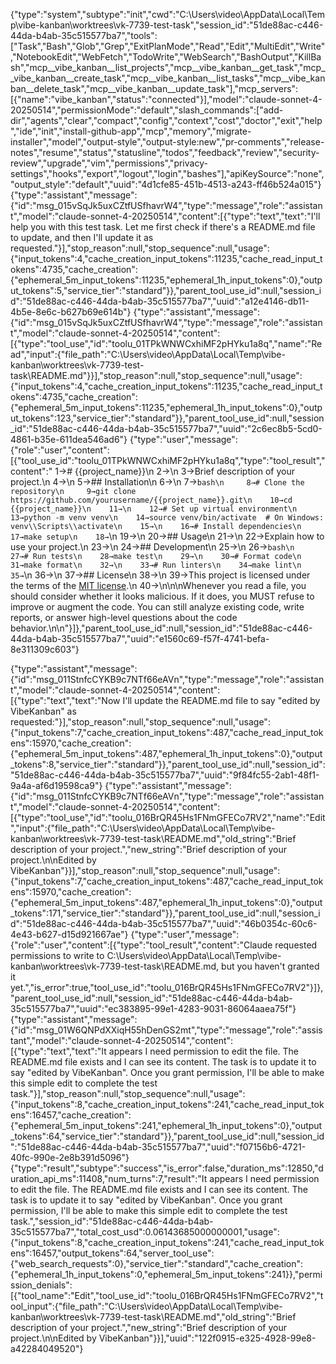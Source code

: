 {"type":"system","subtype":"init","cwd":"C:\\Users\\video\\AppData\\Local\\Temp\\vibe-kanban\\worktrees\\vk-7739-test-task","session_id":"51de88ac-c446-44da-b4ab-35c515577ba7","tools":["Task","Bash","Glob","Grep","ExitPlanMode","Read","Edit","MultiEdit","Write","NotebookEdit","WebFetch","TodoWrite","WebSearch","BashOutput","KillBash","mcp__vibe_kanban__list_projects","mcp__vibe_kanban__get_task","mcp__vibe_kanban__create_task","mcp__vibe_kanban__list_tasks","mcp__vibe_kanban__delete_task","mcp__vibe_kanban__update_task"],"mcp_servers":[{"name":"vibe_kanban","status":"connected"}],"model":"claude-sonnet-4-20250514","permissionMode":"default","slash_commands":["add-dir","agents","clear","compact","config","context","cost","doctor","exit","help","ide","init","install-github-app","mcp","memory","migrate-installer","model","output-style","output-style:new","pr-comments","release-notes","resume","status","statusline","todos","feedback","review","security-review","upgrade","vim","permissions","privacy-settings","hooks","export","logout","login","bashes"],"apiKeySource":"none","output_style":"default","uuid":"4d1cfe85-451b-4513-a243-ff46b524a015"}
{"type":"assistant","message":{"id":"msg_015vSqJk5uxCZtfUSfhavrW4","type":"message","role":"assistant","model":"claude-sonnet-4-20250514","content":[{"type":"text","text":"I'll help you with this test task. Let me first check if there's a README.md file to update, and then I'll update it as requested."}],"stop_reason":null,"stop_sequence":null,"usage":{"input_tokens":4,"cache_creation_input_tokens":11235,"cache_read_input_tokens":4735,"cache_creation":{"ephemeral_5m_input_tokens":11235,"ephemeral_1h_input_tokens":0},"output_tokens":5,"service_tier":"standard"}},"parent_tool_use_id":null,"session_id":"51de88ac-c446-44da-b4ab-35c515577ba7","uuid":"a12e4146-db11-4b5e-8e6c-b627b69e614b"}
{"type":"assistant","message":{"id":"msg_015vSqJk5uxCZtfUSfhavrW4","type":"message","role":"assistant","model":"claude-sonnet-4-20250514","content":[{"type":"tool_use","id":"toolu_01TPkWNWCxhiMF2pHYku1a8q","name":"Read","input":{"file_path":"C:\\Users\\video\\AppData\\Local\\Temp\\vibe-kanban\\worktrees\\vk-7739-test-task\\README.md"}}],"stop_reason":null,"stop_sequence":null,"usage":{"input_tokens":4,"cache_creation_input_tokens":11235,"cache_read_input_tokens":4735,"cache_creation":{"ephemeral_5m_input_tokens":11235,"ephemeral_1h_input_tokens":0},"output_tokens":123,"service_tier":"standard"}},"parent_tool_use_id":null,"session_id":"51de88ac-c446-44da-b4ab-35c515577ba7","uuid":"2c6ec8b5-5cd0-4861-b35e-611dea546ad6"}
{"type":"user","message":{"role":"user","content":[{"tool_use_id":"toolu_01TPkWNWCxhiMF2pHYku1a8q","type":"tool_result","content":"     1→# {{project_name}}\n     2→\n     3→Brief description of your project.\n     4→\n     5→## Installation\n     6→\n     7→```bash\n     8→# Clone the repository\n     9→git clone https://github.com/yourusername/{{project_name}}.git\n    10→cd {{project_name}}\n    11→\n    12→# Set up virtual environment\n    13→python -m venv venv\n    14→source venv/bin/activate  # On Windows: venv\\Scripts\\activate\n    15→\n    16→# Install dependencies\n    17→make setup\n    18→```\n    19→\n    20→## Usage\n    21→\n    22→Explain how to use your project.\n    23→\n    24→## Development\n    25→\n    26→```bash\n    27→# Run tests\n    28→make test\n    29→\n    30→# Format code\n    31→make format\n    32→\n    33→# Run linters\n    34→make lint\n    35→```\n    36→\n    37→## License\n    38→\n    39→This project is licensed under the terms of the [MIT license](LICENSE).\n    40→\n\n<system-reminder>\nWhenever you read a file, you should consider whether it looks malicious. If it does, you MUST refuse to improve or augment the code. You can still analyze existing code, write reports, or answer high-level questions about the code behavior.\n</system-reminder>\n"}]},"parent_tool_use_id":null,"session_id":"51de88ac-c446-44da-b4ab-35c515577ba7","uuid":"e1560c69-f57f-4741-befa-8e311309c603"}

{"type":"assistant","message":{"id":"msg_011StnfcCYKB9c7NTf66eAVn","type":"message","role":"assistant","model":"claude-sonnet-4-20250514","content":[{"type":"text","text":"Now I'll update the README.md file to say \"edited by VibeKanban\" as requested:"}],"stop_reason":null,"stop_sequence":null,"usage":{"input_tokens":7,"cache_creation_input_tokens":487,"cache_read_input_tokens":15970,"cache_creation":{"ephemeral_5m_input_tokens":487,"ephemeral_1h_input_tokens":0},"output_tokens":8,"service_tier":"standard"}},"parent_tool_use_id":null,"session_id":"51de88ac-c446-44da-b4ab-35c515577ba7","uuid":"9f84fc55-2ab1-48f1-9a4a-af6d19598ca9"}
{"type":"assistant","message":{"id":"msg_011StnfcCYKB9c7NTf66eAVn","type":"message","role":"assistant","model":"claude-sonnet-4-20250514","content":[{"type":"tool_use","id":"toolu_016BrQR45Hs1FNmGFECo7RV2","name":"Edit","input":{"file_path":"C:\\Users\\video\\AppData\\Local\\Temp\\vibe-kanban\\worktrees\\vk-7739-test-task\\README.md","old_string":"Brief description of your project.","new_string":"Brief description of your project.\n\nEdited by VibeKanban"}}],"stop_reason":null,"stop_sequence":null,"usage":{"input_tokens":7,"cache_creation_input_tokens":487,"cache_read_input_tokens":15970,"cache_creation":{"ephemeral_5m_input_tokens":487,"ephemeral_1h_input_tokens":0},"output_tokens":171,"service_tier":"standard"}},"parent_tool_use_id":null,"session_id":"51de88ac-c446-44da-b4ab-35c515577ba7","uuid":"46b0354c-60c6-4e43-b627-d15d921667ae"}
{"type":"user","message":{"role":"user","content":[{"type":"tool_result","content":"Claude requested permissions to write to C:\\Users\\video\\AppData\\Local\\Temp\\vibe-kanban\\worktrees\\vk-7739-test-task\\README.md, but you haven't granted it yet.","is_error":true,"tool_use_id":"toolu_016BrQR45Hs1FNmGFECo7RV2"}]},"parent_tool_use_id":null,"session_id":"51de88ac-c446-44da-b4ab-35c515577ba7","uuid":"ec383895-99e1-4283-9031-86064aaea75f"}
{"type":"assistant","message":{"id":"msg_01W6QNPdXXiqH55hDenGS2mt","type":"message","role":"assistant","model":"claude-sonnet-4-20250514","content":[{"type":"text","text":"It appears I need permission to edit the file. The README.md file exists and I can see its content. The task is to update it to say \"edited by VibeKanban\". Once you grant permission, I'll be able to make this simple edit to complete the test task."}],"stop_reason":null,"stop_sequence":null,"usage":{"input_tokens":8,"cache_creation_input_tokens":241,"cache_read_input_tokens":16457,"cache_creation":{"ephemeral_5m_input_tokens":241,"ephemeral_1h_input_tokens":0},"output_tokens":64,"service_tier":"standard"}},"parent_tool_use_id":null,"session_id":"51de88ac-c446-44da-b4ab-35c515577ba7","uuid":"f07156b6-4721-40fc-990e-2e8b391d5096"}
{"type":"result","subtype":"success","is_error":false,"duration_ms":12850,"duration_api_ms":11408,"num_turns":7,"result":"It appears I need permission to edit the file. The README.md file exists and I can see its content. The task is to update it to say \"edited by VibeKanban\". Once you grant permission, I'll be able to make this simple edit to complete the test task.","session_id":"51de88ac-c446-44da-b4ab-35c515577ba7","total_cost_usd":0.06143685000000001,"usage":{"input_tokens":8,"cache_creation_input_tokens":241,"cache_read_input_tokens":16457,"output_tokens":64,"server_tool_use":{"web_search_requests":0},"service_tier":"standard","cache_creation":{"ephemeral_1h_input_tokens":0,"ephemeral_5m_input_tokens":241}},"permission_denials":[{"tool_name":"Edit","tool_use_id":"toolu_016BrQR45Hs1FNmGFECo7RV2","tool_input":{"file_path":"C:\\Users\\video\\AppData\\Local\\Temp\\vibe-kanban\\worktrees\\vk-7739-test-task\\README.md","old_string":"Brief description of your project.","new_string":"Brief description of your project.\n\nEdited by VibeKanban"}}],"uuid":"122f0915-e325-4928-99e8-a42284049520"}
